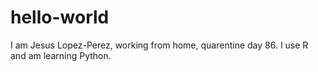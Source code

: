 # hello-world
I am Jesus Lopez-Perez, working from home, quarentine day 86. 
I use R and am learning Python. 
